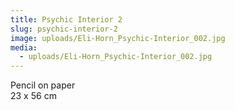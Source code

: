 ```yaml
---
title: Psychic Interior 2
slug: psychic-interior-2
image: uploads/Eli-Horn_Psychic-Interior_002.jpg
media:
  - uploads/Eli-Horn_Psychic-Interior_002.jpg
---
```


Pencil on paper  
23 x 56 cm
